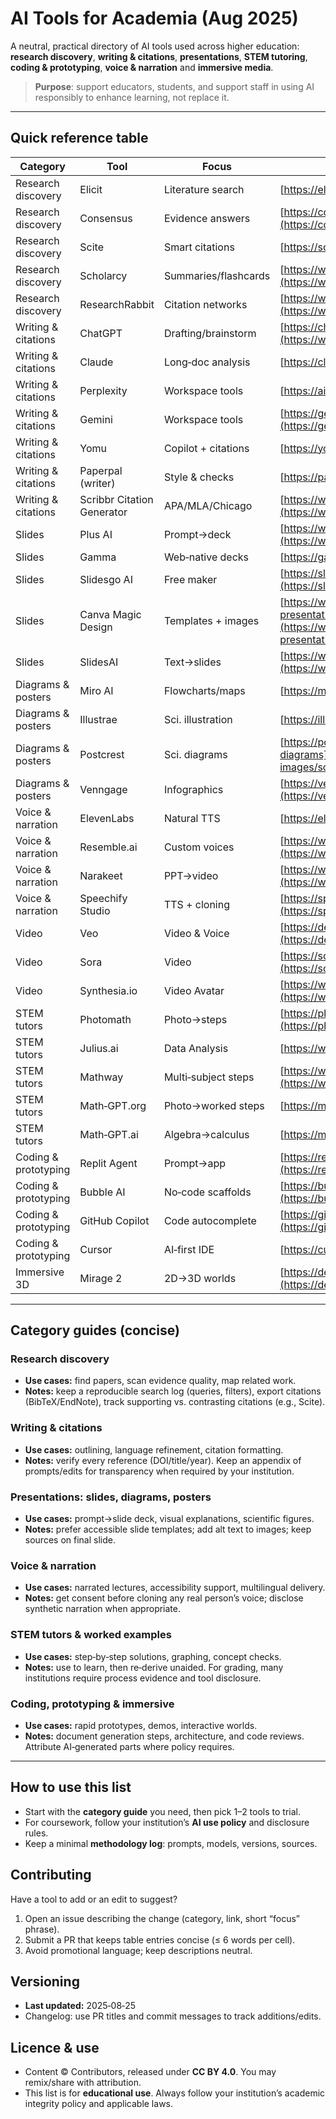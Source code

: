 # AI Tools for Academia (Aug 2025)

A neutral, practical directory of AI tools used across higher education: **research discovery**, **writing & citations**, **presentations**, **STEM tutoring**, **coding & prototyping**, **voice & narration** and **immersive media**.

> **Purpose**: support educators, students, and support staff in using AI responsibly to enhance learning, not replace it.

---

## Quick reference table

| Category                 | Tool                       | Focus                | Link                                                                                                       |
| ------------------------ | -------------------------- | -------------------- | ---------------------------------------------------------------------------------------------------------- |
| Research discovery       | Elicit                     | Literature search    | [https://elicit.com](https://elicit.com)                                                                   |
| Research discovery       | Consensus                  | Evidence answers     | [https://consensus.app](https://consensus.app)                                                             |
| Research discovery       | Scite                      | Smart citations      | [https://scite.ai](https://scite.ai)                                                                       |
| Research discovery       | Scholarcy                  | Summaries/flashcards | [https://www.scholarcy.com](https://www.scholarcy.com)                                                     |
| Research discovery       | ResearchRabbit             | Citation networks    | [https://www.researchrabbit.ai](https://www.researchrabbit.ai)                                             |
| Writing & citations      | ChatGPT                    | Drafting/brainstorm  | [https://chatgpt.com](https://www.chatgpt.com)                                           |
| Writing & citations      | Claude                     | Long‑doc analysis    | [https://claude.ai](https://claude.ai)                                                                     |
| Writing & citations      | Perplexity                 | Workspace tools      | [https://ai.google](https://ai.google)       
| Writing & citations      | Gemini                     | Workspace tools      | [https://gemini.google.com/](https://gemini.google.com/)                                                                     |
| Writing & citations      | Yomu                       | Copilot + citations  | [https://yomu.ai](https://yomu.ai)                                                                         |
| Writing & citations      | Paperpal (writer)          | Style & checks       | [https://paperpal.com](https://paperpal.com)                                                               |
| Writing & citations      | Scribbr Citation Generator | APA/MLA/Chicago      | [https://www.scribbr.com/citation/generator/](https://www.scribbr.com/citation/generator/)                 |
| Slides                   | Plus AI                    | Prompt→deck          | [https://www.plusai.com](https://www.plusai.com)                                                           |
| Slides                   | Gamma                      | Web‑native decks     | [https://gamma.app](https://gamma.app)                                                                     |
| Slides                   | Slidesgo AI                | Free maker           | [https://slidesgo.com/ai/presentation-maker](https://slidesgo.com/ai/presentation-maker)                   |
| Slides                   | Canva Magic Design         | Templates + images   | [https://www.canva.com/create/ai-presentations/](https://www.canva.com/create/ai-presentations/)           |
| Slides                   | SlidesAI                   | Text→slides          | [https://www.slidesai.io](https://www.slidesai.io)                                                         |
| Diagrams & posters       | Miro AI                    | Flowcharts/maps      | [https://miro.com/ai/](https://miro.com/ai/)                                                               |
| Diagrams & posters       | Illustrae                  | Sci. illustration    | [https://illustrae.co](https://illustrae.co)                                                               |
| Diagrams & posters       | Postcrest                  | Sci. diagrams        | [https://postcrest.com/ai-images/scientific-diagrams](https://postcrest.com/ai-images/scientific-diagrams) |
| Diagrams & posters       | Venngage                   | Infographics         | [https://venngage.com/](https://venngage.com/)           |
| Voice & narration        | ElevenLabs                 | Natural TTS          | [https://elevenlabs.io](https://elevenlabs.io)                                                             |
| Voice & narration        | Resemble.ai                | Custom voices        | [https://www.resemble.ai](https://www.resemble.ai)                                                         |
| Voice & narration        | Narakeet                   | PPT→video            | [https://www.narakeet.com](https://www.narakeet.com)                                                       |
| Voice & narration        | Speechify Studio           | TTS + cloning        | [https://speechify.com/voice-cloning/](https://speechify.com/voice-cloning/)                               |
| Video                    | Veo                        | Video & Voice        | [https://deepmind.google/models/veo/](https://deepmind.google/models/veo/)                                 |
| Video                    | Sora                       | Video                | [https://sora.chatgpt.com/](https://sora.chatgpt.com/)                                                     |
| Video                    | Synthesia.io               | Video Avatar         | [https://www.synthesia.io/](https://www.synthesia.io/)                                                     |
| STEM tutors              | Photomath                  | Photo→steps          | [https://photomath.com](https://photomath.com)                                                             |
| STEM tutors              | Julius.ai                  | Data Analysis        | [https://www.julius.ai](https://www.julius.ai)                                                             |
| STEM tutors              | Mathway                    | Multi‑subject steps  | [https://www.mathway.com](https://www.mathway.com)                                                         |
| STEM tutors              | Math‑GPT.org               | Photo→worked steps   | [https://math-gpt.org](https://math-gpt.org)                                                               |
| STEM tutors              | Math‑GPT.ai                | Algebra→calculus     | [https://math-gpt.ai](https://math-gpt.ai)                                                                 |
| Coding & prototyping     | Replit Agent               | Prompt→app           | [https://replit.com/usecases/ai-app-builder](https://replit.com/usecases/ai-app-builder)                   |
| Coding & prototyping     | Bubble AI                  | No‑code scaffolds    | [https://bubble.io/ai-app-generator](https://bubble.io/ai-app-generator)                                   |
| Coding & prototyping     | GitHub Copilot             | Code autocomplete    | [https://github.com/features/copilot](https://github.com/features/copilot)                                 |
| Coding & prototyping     | Cursor                     | AI‑first IDE         | [https://cursor.com](https://cursor.com)                                                                   |
| Immersive 3D             | Mirage 2                   | 2D→3D worlds         | [https://demo.dynamicslab.ai](https://demo.dynamicslab.ai)                                                 |

---

## Category guides (concise)

### Research discovery

* **Use cases:** find papers, scan evidence quality, map related work.
* **Notes:** keep a reproducible search log (queries, filters), export citations (BibTeX/EndNote), track supporting vs. contrasting citations (e.g., Scite).

### Writing & citations

* **Use cases:** outlining, language refinement, citation formatting.
* **Notes:** verify every reference (DOI/title/year). Keep an appendix of prompts/edits for transparency when required by your institution.

### Presentations: slides, diagrams, posters

* **Use cases:** prompt→slide deck, visual explanations, scientific figures.
* **Notes:** prefer accessible slide templates; add alt text to images; keep sources on final slide.

### Voice & narration

* **Use cases:** narrated lectures, accessibility support, multilingual delivery.
* **Notes:** get consent before cloning any real person’s voice; disclose synthetic narration when appropriate.

### STEM tutors & worked examples

* **Use cases:** step‑by‑step solutions, graphing, concept checks.
* **Notes:** use to learn, then re‑derive unaided. For grading, many institutions require process evidence and tool disclosure.

### Coding, prototyping & immersive

* **Use cases:** rapid prototypes, demos, interactive worlds.
* **Notes:** document generation steps, architecture, and code reviews. Attribute AI‑generated parts where policy requires.

---

## How to use this list

* Start with the **category guide** you need, then pick 1–2 tools to trial.
* For coursework, follow your institution’s **AI use policy** and disclosure rules.
* Keep a minimal **methodology log**: prompts, models, versions, sources.

## Contributing

Have a tool to add or an edit to suggest?

1. Open an issue describing the change (category, link, short “focus” phrase).
2. Submit a PR that keeps table entries concise (≤ 6 words per cell).
3. Avoid promotional language; keep descriptions neutral.

## Versioning

* **Last updated:** 2025‑08‑25
* Changelog: use PR titles and commit messages to track additions/edits.

## Licence & use

* Content © Contributors, released under **CC BY 4.0**. You may remix/share with attribution.
* This list is for **educational use**. Always follow your institution’s academic integrity policy and applicable laws.
